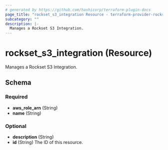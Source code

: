 ```yaml
---
# generated by https://github.com/hashicorp/terraform-plugin-docs
page_title: "rockset_s3_integration Resource - terraform-provider-rockset"
subcategory: ""
description: |-
  Manages a Rockset S3 Integration.
---
```


# rockset_s3_integration (Resource)

Manages a Rockset S3 Integration.



<!-- schema generated by tfplugindocs -->
## Schema

### Required

- **aws_role_arn** (String)
- **name** (String)

### Optional

- **description** (String)
- **id** (String) The ID of this resource.


